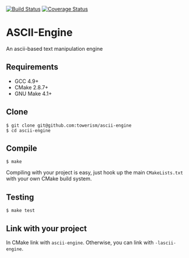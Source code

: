 [![Build Status](https://travis-ci.org/Towerism/ascii-engine.svg?branch=build)](https://travis-ci.org/Towerism/ascii-engine) [![Coverage Status](https://coveralls.io/repos/Towerism/ascii-engine/badge.svg?branch=build)](https://coveralls.io/r/Towerism/ascii-engine?branch=build)

# ASCII-Engine
An ascii-based text manipulation engine

## Requirements
* GCC 4.9+
* CMake 2.8.7+
* GNU Make 4.1+

## Clone
```
$ git clone git@github.com:towerism/ascii-engine
$ cd ascii-engine
```

## Compile
```
$ make
```
Compiling with your project is easy, just hook up the main `CMakeLists.txt` with your own CMake build system.

## Testing
```
$ make test
```

## Link with your project
In CMake link with `ascii-engine`. Otherwise, you can link with `-lascii-engine`.

